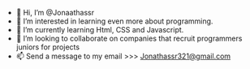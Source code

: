 - 👋 Hi, I’m @Jonaathassr
- 👀 I’m interested in learning even more about programming.
- 🌱 I’m currently learning Html, CSS and Javascript.
- 💞️ I’m looking to collaborate on companies that recruit programmers juniors for projects
- 📫 Send a message to my email >>> Jonathassr321@gmail.com

<!---
Jonaathassr/Jonaathassr is a ✨ special ✨ repository because its `README.md` (this file) appears on your GitHub profile.
You can click the Preview link to take a look at your changes.
--->
